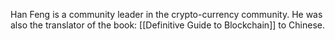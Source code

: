 Han Feng is a  community leader in the crypto-currency community. He was also the translator of the book: [[Definitive Guide to Blockchain]] to Chinese.